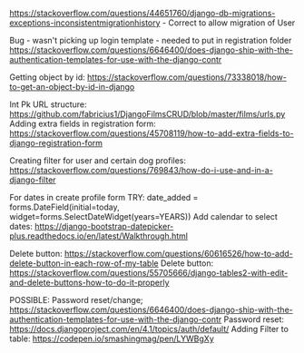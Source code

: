https://stackoverflow.com/questions/44651760/django-db-migrations-exceptions-inconsistentmigrationhistory - Correct to allow migration of User

Bug - wasn't picking up login template - needed to put in registration folder https://stackoverflow.com/questions/6646400/does-django-ship-with-the-authentication-templates-for-use-with-the-django-contr

Getting object by id: https://stackoverflow.com/questions/73338018/how-to-get-an-object-by-id-in-django

Int Pk URL structure: https://github.com/fabricius1/DjangoFilmsCRUD/blob/master/films/urls.py
Adding extra fields in registration form: https://stackoverflow.com/questions/45708119/how-to-add-extra-fields-to-django-registration-form

Creating filter for user and certain dog profiles: https://stackoverflow.com/questions/769843/how-do-i-use-and-in-a-django-filter

For dates in create profile form TRY: date_added = forms.DateField(initial=today, widget=forms.SelectDateWidget(years=YEARS))
Add calendar to select dates: https://django-bootstrap-datepicker-plus.readthedocs.io/en/latest/Walkthrough.html

Delete button: https://stackoverflow.com/questions/60616526/how-to-add-delete-button-in-each-row-of-my-table
Delete button: https://stackoverflow.com/questions/55705666/django-tables2-with-edit-and-delete-buttons-how-to-do-it-properly

 <!-- {% empty %}
        <div>You have no profiles in this list.</div> -->


POSSIBLE: 
Password reset/change; https://stackoverflow.com/questions/6646400/does-django-ship-with-the-authentication-templates-for-use-with-the-django-contr
Password reset: https://docs.djangoproject.com/en/4.1/topics/auth/default/
Adding Filter to table: https://codepen.io/smashingmag/pen/LYWBgXy


